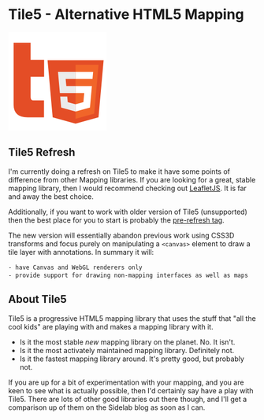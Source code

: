# Tile5 - Alternative HTML5 Mapping

<img src="https://github.com/DamonOehlman/tile5/raw/master/demos/img/tile5.png" />


## Tile5 Refresh

I'm currently doing a refresh on Tile5 to make it have some points of difference from other Mapping libraries.  If you are looking for a great, stable mapping library, then I would recommend checking out [LeafletJS](http://leaflet.cloudmade.com/).  It is far and away the best choice.

Additionally, if you want to work with older version of Tile5 (unsupported) then the best place for you to start is probably the [pre-refresh tag](https://github.com/DamonOehlman/tile5/tree/pre-refresh/).

The new version will essentially abandon previous work using CSS3D transforms and focus purely on manipulating a `<canvas>` element to draw a tile layer with annotations.  In summary it will:
    
    - have Canvas and WebGL renderers only
    - provide support for drawing non-mapping interfaces as well as maps

## About Tile5

Tile5 is a progressive HTML5 mapping library that uses the stuff that "all the cool kids" are playing with and makes a mapping library with it.  

- Is it the most stable *new* mapping library on the planet. No. It isn't.
- Is it the most activately maintained mapping library.  Definitely not.
- Is it the fastest mapping library around. It's pretty good, but probably not.

If you are up for a bit of experimentation with your mapping, and you are keen to see what is actually possible, then I'd certainly say have a play with Tile5. There are lots of other good libraries out there though, and I'll get a comparison up of them on the Sidelab blog as soon as I can.

